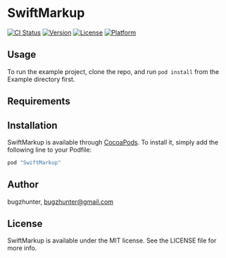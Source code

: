 # SwiftMarkup

[![CI Status](http://img.shields.io/travis/bugzhunter/SwiftMarkup.svg?style=flat)](https://travis-ci.org/bugzhunter/SwiftMarkup)
[![Version](https://img.shields.io/cocoapods/v/SwiftMarkup.svg?style=flat)](http://cocoapods.org/pods/SwiftMarkup)
[![License](https://img.shields.io/cocoapods/l/SwiftMarkup.svg?style=flat)](http://cocoapods.org/pods/SwiftMarkup)
[![Platform](https://img.shields.io/cocoapods/p/SwiftMarkup.svg?style=flat)](http://cocoapods.org/pods/SwiftMarkup)

## Usage

To run the example project, clone the repo, and run `pod install` from the Example directory first.

## Requirements

## Installation

SwiftMarkup is available through [CocoaPods](http://cocoapods.org). To install
it, simply add the following line to your Podfile:

```ruby
pod "SwiftMarkup"
```

## Author

bugzhunter, bugzhunter@gmail.com

## License

SwiftMarkup is available under the MIT license. See the LICENSE file for more info.
